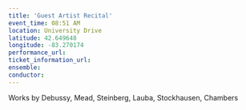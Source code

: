 ```yaml
---
title: 'Guest Artist Recital'
event_time: 08:51 AM
location: University Drive
latitude: 42.649648
longitude: -83.270174
performance_url: 
ticket_information_url: 
ensemble: 
conductor: 
---
```

Works by Debussy, Mead, Steinberg, Lauba, Stockhausen, Chambers